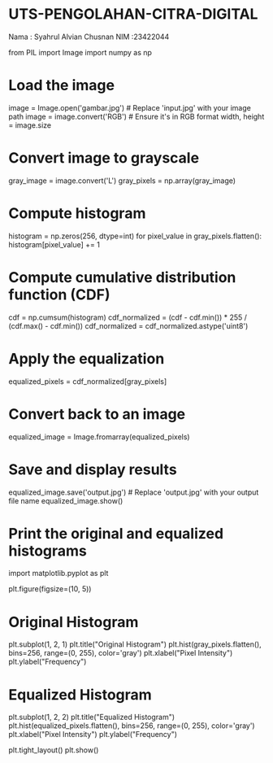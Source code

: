 # UTS-PENGOLAHAN-CITRA-DIGITAL
Nama : Syahrul Alvian Chusnan
NIM :23422044

from PIL import Image
import numpy as np

# Load the image
image = Image.open('gambar.jpg')  # Replace 'input.jpg' with your image path
image = image.convert('RGB')  # Ensure it's in RGB format
width, height = image.size

# Convert image to grayscale
gray_image = image.convert('L')
gray_pixels = np.array(gray_image)

# Compute histogram
histogram = np.zeros(256, dtype=int)
for pixel_value in gray_pixels.flatten():
    histogram[pixel_value] += 1

# Compute cumulative distribution function (CDF)
cdf = np.cumsum(histogram)
cdf_normalized = (cdf - cdf.min()) * 255 / (cdf.max() - cdf.min())
cdf_normalized = cdf_normalized.astype('uint8')

# Apply the equalization
equalized_pixels = cdf_normalized[gray_pixels]

# Convert back to an image
equalized_image = Image.fromarray(equalized_pixels)

# Save and display results
equalized_image.save('output.jpg')  # Replace 'output.jpg' with your output file name
equalized_image.show()

# Print the original and equalized histograms
import matplotlib.pyplot as plt

plt.figure(figsize=(10, 5))

# Original Histogram
plt.subplot(1, 2, 1)
plt.title("Original Histogram")
plt.hist(gray_pixels.flatten(), bins=256, range=(0, 255), color='gray')
plt.xlabel("Pixel Intensity")
plt.ylabel("Frequency")

# Equalized Histogram
plt.subplot(1, 2, 2)
plt.title("Equalized Histogram")
plt.hist(equalized_pixels.flatten(), bins=256, range=(0, 255), color='gray')
plt.xlabel("Pixel Intensity")
plt.ylabel("Frequency")

plt.tight_layout()
plt.show()
